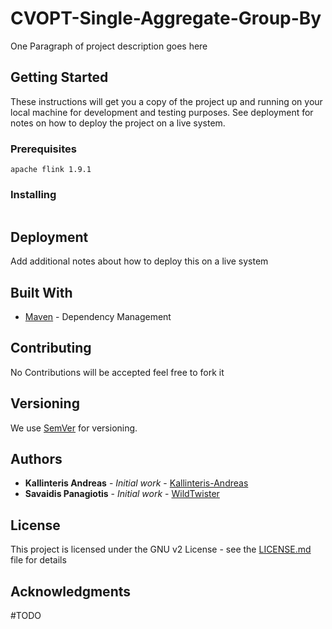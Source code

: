 # CVOPT-Single-Aggregate-Group-By

One Paragraph of project description goes here

## Getting Started

These instructions will get you a copy of the project up and running on your local machine for development and testing purposes. See deployment for notes on how to deploy the project on a live system.

### Prerequisites

```
apache flink 1.9.1
```

### Installing

```
```

## Deployment

Add additional notes about how to deploy this on a live system

## Built With

* [Maven](https://maven.apache.org/) - Dependency Management

## Contributing

No Contributions will be accepted feel free to fork it 

## Versioning

We use [SemVer](http://semver.org/) for versioning.

## Authors

* **Kallinteris Andreas** - *Initial work* - [Kallinteris-Andreas](https://github.com/Kallinteris-Andreas)
* **Savaidis Panagiotis** - *Initial work* - [WildTwister](https://github.com/wildtwister)

## License

This project is licensed under the GNU v2 License - see the [LICENSE.md](LICENSE.md) file for details

## Acknowledgments

#TODO

